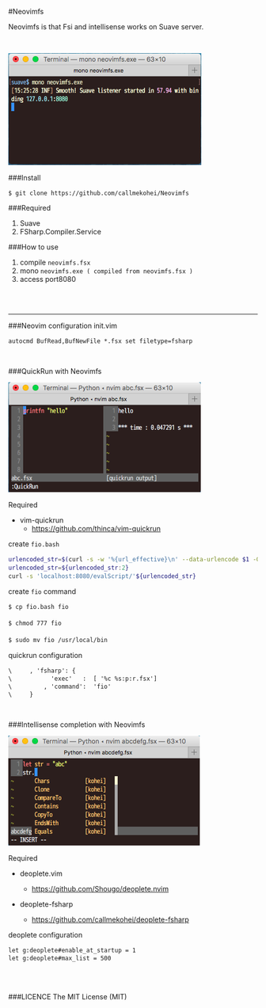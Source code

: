 #Neovimfs

Neovimfs is that Fsi and intellisense works on Suave server.

<br>

![alt text](./pic/suave.png)

###Install
```
$ git clone https://github.com/callmekohei/Neovimfs
```

###Required

01. Suave
02. FSharp.Compiler.Service


###How to use
01. compile `neovimfs.fsx`
02. mono `neovimfs.exe ( compiled from neovimfs.fsx ) `
03. access port8080

<br>
<br>

---

###Neovim configuration
init.vim
```vim
autocmd BufRead,BufNewFile *.fsx set filetype=fsharp
```

<br>

###QuickRun with Neovimfs

![alt text](./pic/quickrun2.png)



Required
- vim-quickrun
    - https://github.com/thinca/vim-quickrun

create `fio.bash`
```bash
urlencoded_str=$(curl -s -w '%{url_effective}\n' --data-urlencode $1 -G '')
urlencoded_str=${urlencoded_str:2}
curl -s 'localhost:8080/evalScript/'${urlencoded_str}
```

create `fio` command
```bash
$ cp fio.bash fio

$ chmod 777 fio

$ sudo mv fio /usr/local/bin
```

quickrun configuration
```vim
\     , 'fsharp': {
\           'exec'   :  [ '%c %s:p:r.fsx']
\         , 'command':  'fio'
\     }
```

<br>

###Intellisense completion with Neovimfs

![alt text](./pic/deoplete.png)

Required

- deoplete.vim

    - https://github.com/Shougo/deoplete.nvim

- deoplete-fsharp

    - https://github.com/callmekohei/deoplete-fsharp

deoplete configuration
```vim
let g:deoplete#enable_at_startup = 1
let g:deoplete#max_list = 500
```

<br>
<br>


###LICENCE
The MIT License (MIT)
